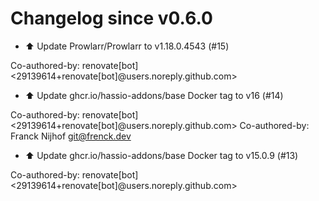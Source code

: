 # Changelog since v0.6.0
- ⬆️ Update Prowlarr/Prowlarr to v1.18.0.4543 (#15)

Co-authored-by: renovate[bot] <29139614+renovate[bot]@users.noreply.github.com> 
- ⬆️ Update ghcr.io/hassio-addons/base Docker tag to v16 (#14)

Co-authored-by: renovate[bot] <29139614+renovate[bot]@users.noreply.github.com>
Co-authored-by: Franck Nijhof <git@frenck.dev> 
- ⬆️ Update ghcr.io/hassio-addons/base Docker tag to v15.0.9 (#13)

Co-authored-by: renovate[bot] <29139614+renovate[bot]@users.noreply.github.com> 
